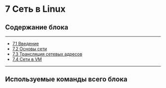 # 7  Сеть в Linux


## Содержание блока

---

- [7.1 Введение](/7%20%20Сеть%20в%20Linux/7.1%20Введение.md)
- [7.2 Основы сети](/7%20%20Сеть%20в%20Linux/7.2%20Основы%20сети.md)
- [7.3 Трансляция сетевых адресов](/7%20%20Сеть%20в%20Linux/7.3%20Трансляция%20сетевых%20адресов.md)
- [7.4 Сети в VM](/7%20%20Сеть%20в%20Linux/7.4%20Сети%20в%20VM.md)


---

## Используемые команды всего блока
